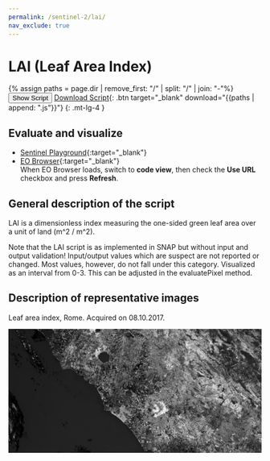 ```yaml
---
permalink: /sentinel-2/lai/
nav_exclude: true
---
```


# LAI (Leaf Area Index)

{% assign paths = page.dir | remove_first: "/" | split: "/" | join: "-"%}
<button class="btn btn-primary" id="toggle-script" onclick="toggleScript()">Show Script</button>
[Download Script](script.js){: .btn target="_blank" download="{{paths | append: ".js"}}"}
{: .mt-lg-4 }

<div id="script" style="display:none;"> 
{% highlight javascript %}
{% include_relative script.js %}
{% endhighlight %}
</div>

## Evaluate and visualize
 - [Sentinel Playground](https://apps.sentinel-hub.com/sentinel-playground/?source=S2&lat=43.514198796857976&lng=16.601028442382812&zoom=11&evalscripturl=https://raw.githubusercontent.com/sentinel-hub/custom-scripts/master/sentinel-2/lai/script.js){:target="_blank"}    
 - [EO Browser](https://apps.sentinel-hub.com/eo-browser/#lat=41.9&lng=12.5&zoom=10&datasource=Sentinel-2%20L1C&time=2017-10-08&preset=CUSTOM&layers=B01,B02,B03&evalscripturl=https://raw.githubusercontent.com/sentinel-hub/custom-scripts/master/sentinel-2/lai/script.js){:target="_blank"}   
 When EO Browser loads, switch to **code view**, then check the **Use URL** checkbox and press **Refresh**. 


## General description of the script

LAI is a dimensionless index measuring the one-sided green leaf area over a unit of land (m^2 / m^2).

Note that the LAI script is as implemented in SNAP but without input and output validation!
Input/output values which are suspect are not reported or changed. Most values, however, do not fall under this category.
Visualized as an interval from 0-3. This can be adjusted in the evaluatePixel method.

## Description of representative images

Leaf area index, Rome. Acquired on 08.10.2017.

![snow classifier](fig/fig1.png)